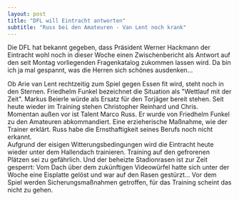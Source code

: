 ```yaml
---
layout: post
title: "DFL will Eintracht antworten"
subtitle: "Russ bei den Amateuren - Van Lent noch krank"
---
```


Die DFL hat bekannt gegeben, dass Präsident Werner Hackmann der Eintracht wohl noch in dieser Woche einen Zwischenbericht als Antwort auf den seit Montag vorliegenden Fragenkatalog zukommen lassen wird. Da bin ich ja mal gespannt, was die Herren sich schönes ausdenken...

Ob Arie van Lent rechtzeitig zum Spiel gegen Essen fit wird, steht noch in den Sternen. Friedhelm Funkel bezeichnet die Situation als "Wettlauf mit der Zeit". Markus Beierle würde als Ersatz für den Torjäger bereit stehen. Seit heute wieder im Training stehen Christopher Reinhard und Chris.  
Momentan außen vor ist Talent Marco Russ. Er wurde von Friedhelm Funkel zu den Amateuren abkommandiert. Eine erzieherische Maßnahme, wie der Trainer erklärt. Russ habe die Ernsthaftigkeit seines Berufs noch nicht erkannt.  
Aufgrund der eisigen Witterungsbedingungen wird die Eintracht heute wieder unter dem Hallendach trainieren. Training auf den gefrorenen Plätzen sei zu gefährlich. Und der beheizte Stadionrasen ist zur Zeit gesperrt: Vom Dach über dem zukünftigen Videowürfel hatte sich unter der Woche eine Eisplatte gelöst und war auf den Rasen gestürzt... Vor dem Spiel werden Sicherungsmaßnahmen getroffen, für das Training scheint das nicht zu gehen.

